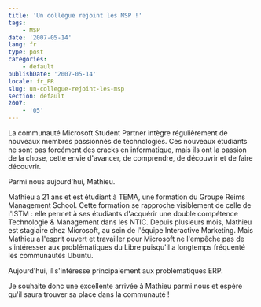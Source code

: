 ```yaml
---
title: 'Un collègue rejoint les MSP !'
tags:
    - MSP
date: '2007-05-14'
lang: fr
type: post
categories:
    - default
publishDate: '2007-05-14'
locale: fr_FR
slug: un-collegue-rejoint-les-msp
section: default
2007:
    - '05'
---
```


La communauté Microsoft Student Partner intègre régulièrement de nouveaux membres passionnés de technologies. Ces nouveaux étudiants ne sont pas forcément des cracks en informatique, mais ils ont la passion de la chose, cette envie d'avancer, de comprendre, de découvrir et de faire découvrir.

Parmi nous aujourd'hui, Mathieu.

Mathieu a 21 ans et est étudiant à TEMA, une formation du Groupe Reims Management School. Cette formation se rapproche visiblement de celle de l'ISTM&nbsp;: elle permet à ses étudiants d'acquérir une double compétence Technologie &amp; Management dans les NTIC.
Depuis plusieurs mois, Mathieu est stagiaire chez Microsoft, au sein de l'équipe Interactive Marketing. Mais Mathieu a l'esprit ouvert et travailler pour Microsoft ne l'empêche pas de s'intéresser aux problématiques du Libre puisqu'il a longtemps fréquenté les communautés Ubuntu.

Aujourd'hui, il s'intéresse principalement aux problématiques ERP.

Je souhaite donc une excellente arrivée à Mathieu parmi nous et espère qu'il saura trouver sa place dans la communauté&nbsp;!